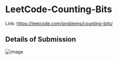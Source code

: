 # LeetCode-Counting-Bits
Link: https://leetcode.com/problems/counting-bits/
## Details of Submission
![image](https://user-images.githubusercontent.com/51401355/211035764-5bdc418c-72c4-4ce0-837d-58073f915047.png)
